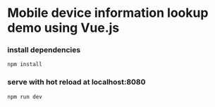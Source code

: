 # Mobile device information lookup demo using Vue.js

### install dependencies
```npm install```

### serve with hot reload at localhost:8080
```npm run dev```
